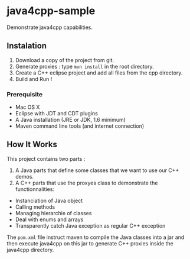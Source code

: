 java4cpp-sample
===============

Demonstrate java4cpp capabilities.

## Instalation ##

1. Download a copy of the project from git.
1. Generate proxies : type `mvn install` in the root directory.
1. Create a C++ eclipse project and add all files from the cpp directory.
1. Build and Run !

### Prerequisite ###

 - Mac OS X 
 - Eclipse with JDT and CDT plugins
 - A Java installation (JRE or JDK, 1.6 minimum)
 - Maven command line tools (and internet connection)

## How It Works ##

This project contains two parts :

1. A Java parts that define some classes that we want to use our C++ demos.
1. A C++ parts that use the proxyes class to demonstrate the functionnalities: 

 - Instanciation of Java object
 - Calling methods
 - Managing hierarchie of classes
 - Deal with enums and arrays
 - Transparently catch Java exception as regular C++ exception
 
 The `pom.xml` file instruct maven to compile the Java classes into a jar and then execute 
 java4cpp on this jar to generate C++ proxies inside the java4cpp directory.
 
 
